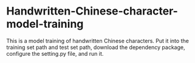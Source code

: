 # Handwritten-Chinese-character-model-training
This is a model training of handwritten Chinese characters. Put it into the training set path and test set path, download the dependency package, configure the setting.py file, and run it.
